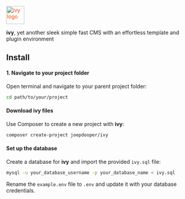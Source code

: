 <div style="max-height:48px;width:auto;color:#F40">
  <img src="https://dooper.io/ivy/templates/ivy/images/logo.svg" alt="ivy logo" height="48">
</div>

**ivy**, yet another sleek simple fast CMS with an effortless template and plugin environment

## Install

#### 1. Navigate to your project folder

Open terminal and navigate to your parent project folder:

```bash
cd path/to/your/project
```

#### Download ivy files

Use Composer to create a new project with **ivy**:

```bash
composer create-project joepdooper/ivy
```

#### Set up the database

Create a database for **ivy** and import the provided `ivy.sql` file:

```bash
mysql -u your_database_username -p your_database_name < ivy.sql
```

Rename the `example.env` file to `.env` and update it with your database credentials.
